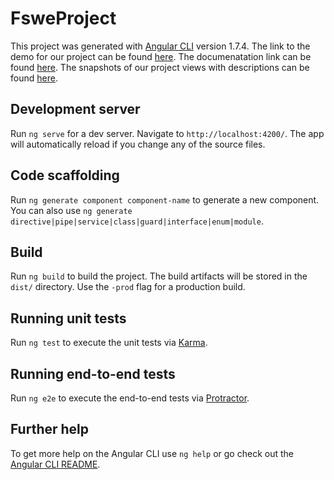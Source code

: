 # FsweProject

This project was generated with [Angular CLI](https://github.com/angular/angular-cli) version 1.7.4.
The link to the demo for our project can be found [here](https://www.youtube.com/watch?v=VQDdzFb79hA).
The documenatation link can be found [here](https://gitlab.com/kblicharski/fswe-project/blob/master/Documentation%20of%20System.pdf).
The snapshots of our project views with descriptions can be found [here](https://gitlab.com/kblicharski/fswe-project/tree/master/Snapshots%20fswe).

## Development server

Run `ng serve` for a dev server. Navigate to `http://localhost:4200/`. The app will automatically reload if you change any of the source files.

## Code scaffolding

Run `ng generate component component-name` to generate a new component. You can also use `ng generate directive|pipe|service|class|guard|interface|enum|module`.

## Build

Run `ng build` to build the project. The build artifacts will be stored in the `dist/` directory. Use the `-prod` flag for a production build.

## Running unit tests

Run `ng test` to execute the unit tests via [Karma](https://karma-runner.github.io).

## Running end-to-end tests

Run `ng e2e` to execute the end-to-end tests via [Protractor](http://www.protractortest.org/).

## Further help

To get more help on the Angular CLI use `ng help` or go check out the [Angular CLI README](https://github.com/angular/angular-cli/blob/master/README.md).
